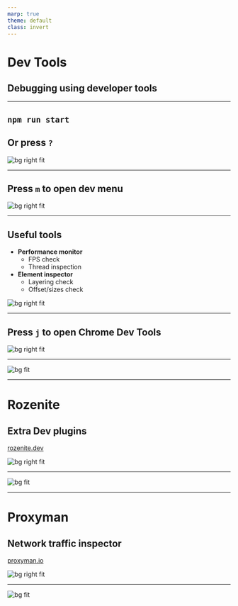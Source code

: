 ```yaml
---
marp: true
theme: default
class: invert
---
```


# Dev Tools
## Debugging using developer tools

---

## `npm run start`
## Or press `?`

![bg right fit](../assets/run-start.png)

---

## Press `m` to open dev menu

![bg right fit](../assets/dev-menu.png)

---

## Useful tools

- __Performance monitor__
  - FPS check
  - Thread inspection
- __Element inspector__
  - Layering check
  - Offset/sizes check

![bg right fit](../assets/dev-menu-active.png)

---

## Press `j` to open Chrome Dev Tools

![bg right fit](../assets/dev-tools.png)

---

![bg fit](../assets/console.png)

---

# Rozenite
## Extra Dev plugins

[rozenite.dev](https://www.rozenite.dev/docs/introduction)

![bg right fit](../assets/rozenite.png)

---

![bg fit](../assets/tanstack-cache.png)

---

# Proxyman
## Network traffic inspector

[proxyman.io](https://proxyman.io)

![bg right fit](../assets/proxyman.png)

---

![bg fit](../assets/proxyman-breakpoint.png)